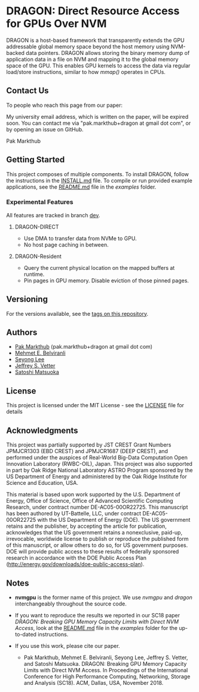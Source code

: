 # DRAGON: Direct Resource Access for GPUs Over NVM

DRAGON is a host-based framework that transparently extends the GPU addressable
global memory space beyond the host memory using NVM-backed data pointers.
DRAGON allows storing the binary memory dump of application data in a file on
NVM and mapping it to the global memory space of the GPU. This enables GPU
kernels to access the data via regular load/store instructions, similar to how
*mmap()* operates in CPUs.

## Contact Us

To people who reach this page from our paper: 

My university email address, which is written on the paper, will be expired
soon. You can contact me via "pak.markthub+dragon at gmail dot com", or by
opening an issue on GitHub.

Pak Markthub

## Getting Started

This project composes of multiple components. To install DRAGON, follow the
instructions in the [INSTALL.md](INSTALL.md) file. To compile or run provided
example applications, see the [README.md](examples/README.md) file in the
*examples* folder.

### Experimental Features

All features are tracked in branch [dev](https://github.com/pakmarkthub/dragon/tree/dev).

1. DRAGON-DIRECT
   - Use DMA to transfer data from NVMe to GPU.
   - No host page caching in between.

2. DRAGON-Resident
   - Query the current physical location on the mapped buffers at runtime.
   - Pin pages in GPU memory. Disable eviction of those pinned pages.

## Versioning

For the versions available, see the [tags on this repository](https://github.com/pakmarkthub/dragon/tags). 

## Authors

* [Pak Markthub](https://www.linkedin.com/in/pakmarkthub) (pak.markthub+dragon at gmail dot com)
* [Mehmet E. Belviranli](https://ft.ornl.gov/~belviranli/)
* [Seyong Lee](https://ft.ornl.gov/~lees2/)
* [Jeffrey S. Vetter](https://ft.ornl.gov/~vetter/)
* [Satoshi Matsuoka](http://www.r-ccs.riken.jp/en/overview/leadership.html)

## License

This project is licensed under the MIT License - see the [LICENSE](LICENSE) file for details

## Acknowledgments

This project was partially supported by JST CREST Grant Numbers JPMJCR1303
(EBD CREST) and JPMJCR1687 (DEEP CREST), and performed under the auspices of
Real-World Big-Data Computation Open Innovation Laboratory (RWBC-OIL), Japan.
This project was also supported in part by Oak Ridge National Laboratory ASTRO
Program sponsored by the US Department of Energy and administered by the Oak
Ridge Institute for Science and Education, USA. 

This material is based upon work supported by the U.S. Department of Energy,
Office of Science, Office of Advanced Scientific Computing Research, under
contract number DE-AC05-00OR22725. This manuscript has been authored by
UT-Battelle, LLC, under contract DE-AC05-00OR22725 with the US Department of
Energy (DOE). The US government retains and the publisher, by accepting the
article for publication, acknowledges that the US government retains a
nonexclusive, paid-up, irrevocable, worldwide license to publish or reproduce
the published form of this manuscript, or allow others to do so, for US
government purposes. DOE will provide public access to these results of
federally sponsored research in accordance with the DOE Public Access Plan
(http://energy.gov/downloads/doe-public-access-plan).

## Notes

* **nvmgpu** is the former name of this project. We use *nvmgpu* and *dragon*
interchangeably throughout the source code.

* If you want to reproduce the results we reported in our SC18 paper *DRAGON:
Breaking GPU Memory Capacity Limits with Direct NVM Access*, look at the
[README.md](examples/README.md) file in the *examples* folder for the
up-to-dated instructions.

* If you use this work, please cite our paper.

    * Pak Markthub, Mehmet E. Belviranli, Seyong Lee, Jeffrey S. Vetter, and Satoshi
Matsuoka. DRAGON: Breaking GPU Memory Capacity Limits with Direct NVM Access. In
Proceedings of the International Conference for High Performance Computing,
Networking, Storage and Analysis (SC18). ACM, Dallas, USA, November 2018.
